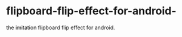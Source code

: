 flipboard-flip-effect-for-android-
==================================

the imitation flipboard flip effect for android.